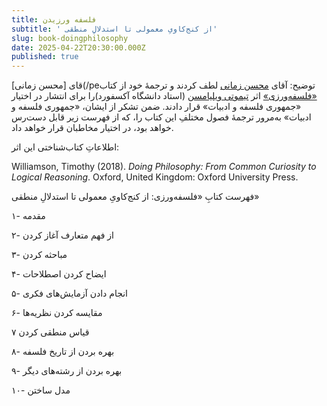 ```yaml
---
title: فلسفه ورزیدن
subtitle: ' از کنج‌کاویِ معمولی تا استدلالِ منطقی'
slug: book-doingphilosophy
date: 2025-04-22T20:30:00.000Z
published: true
---
```


قای [محسن زمانی](/peتوضیح:
آقای [محسن زمانی](/people/mohsenzamani/) لطف کردند و ترجمهٔ خود از کتاب [«فلسفه‌ورزی»](https://global.oup.com/academic/product/doing-philosophy-9780198822516?cc=us&lang=en&) اثر [تیموتی ویلیامسن](https://en.wikipedia.org/wiki/Timothy_Williamson) (استاد دانشگاه آکسفورد)را برای انتشار در اختیار «جمهوری فلسفه و ادبیات» قرار دادند. ضمن تشکر از ایشان، «جمهوری فلسفه و ادبیات» به‌مرور ترجمهٔ فصول مختلفِ این کتاب را، که از فهرست زیر قابل دست‌رس خواهد بود، در اختیار مخاطبان قرار خواهد داد. 

اطلاعاتِ کتاب‌شناختی این اثر:
<p dir="ltr">
Williamson, Timothy (2018). <i>Doing Philosophy: From Common Curiosity to Logical Reasoning</i>. Oxford, United Kingdom: Oxford University Press.

فهرست کتابِ «فلسفه‌ورزی: از کنج‌کاویِ معمولی تا استدلالِ منطقی»

۱- مقدمه

۲- از فهم متعارف آغاز کردن

۳- مباحثه کردن

۴- ایضاح کردن اصطلاحات

۵- انجام دادن آزمایش‌های فکری 

۶- مقایسه کردن نظریه‌ها

۷ قیاس منطقی کردن

۸- بهره بردن از تاریخ فلسفه

۹- بهره بردن از رشته‌های دیگر

۱۰- مدل‌ ساختن
